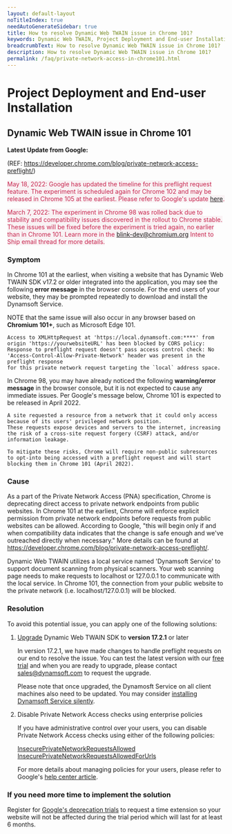 ```yaml
---
layout: default-layout
noTitleIndex: true
needAutoGenerateSidebar: true
title: How to resolve Dynamic Web TWAIN issue in Chrome 101?
keywords: Dynamic Web TWAIN, Project Deployment and End-user Installation, Chrome 101, Private Network Access, preflight request
breadcrumbText: How to resolve Dynamic Web TWAIN issue in Chrome 101?
description: How to resolve Dynamic Web TWAIN issue in Chrome 101?
permalink: /faq/private-network-access-in-chrome101.html
---
```


# Project Deployment and End-user Installation

## Dynamic Web TWAIN issue in Chrome 101

**Latest Update from Google:**

(REF: <a href="https://developer.chrome.com/blog/private-network-access-preflight/" target="_blank">https://developer.chrome.com/blog/private-network-access-preflight/</a>)

<span style="background-color:#f9f2f4; color:#c7254e">May 18, 2022: Google has updated the timeline for this preflight request feature. The experiment is scheduled again for Chrome 102 and may be released in Chrome 105 at the earliest. Please refer to Google's update <a href="https://developer.chrome.com/blog/private-network-access-preflight/" target="_blank">here</a>.</span>

<span style="background-color:#f9f2f4; color:#c7254e">March 7, 2022: The experiment in Chrome 98 was rolled back due to stability and compatibility issues discovered in the rollout to Chrome stable. These issues will be fixed before the experiment is tried again, no earlier than in Chrome 101. Learn more in the blink-dev@chromium.org Intent to Ship email thread for more details.</span>

### Symptom

 In Chrome 101 at the earliest, when visiting a website that has Dynamic Web TWAIN SDK v17.2 or older integrated into the application, you may see the following **error message** in the browser console. For the end users of your website, they may be prompted repeatedly to download and install the Dynamsoft Service.

NOTE that the same issue will also occur in any browser based on **Chromium 101+**, such as Microsoft Edge 101.

```
Access to XMLHttpRequest at 'https://local.dynamsoft.com:****' from origin 'https://yourwebsiteURL' has been blocked by CORS policy: 
Response to preflight request doesn't pass access control check: No 'Access-Control-Allow-Private-Network' header was present in the preflight response 
for this private network request targeting the `local` address space.
```

In Chrome 98, you may have already noticed the following **warning/error message** in the browser console, but it is not expected to cause any immediate issues. Per Google's message below, Chrome 101 is expected to be released in April 2022.

```
A site requested a resource from a network that it could only access because of its users' privileged network position. 
These requests expose devices and servers to the internet, increasing the risk of a cross-site request forgery (CSRF) attack, and/or information leakage.

To mitigate these risks, Chrome will require non-public subresources to opt-into being accessed with a preflight request and will start blocking them in Chrome 101 (April 2022).
```

### Cause

As a part of the Private Network Access (PNA) specification, Chrome is deprecating direct access to private network endpoints from public websites. In Chrome 101 at the earliest, Chrome will enforce explicit permission from private network endpoints before requests from public websites can be allowed. According to Google, "this will begin only if and when compatibility data indicates that the change is safe enough and we've outreached directly when necessary." More details can be found at <a href="https://developer.chrome.com/blog/private-network-access-preflight/" target="_blank">https://developer.chrome.com/blog/private-network-access-preflight/</a>.

Dynamic Web TWAIN utilizes a local service named 'Dynamsoft Service' to support document scanning from physical scanners. Your web scanning page needs to make requests to localhost or 127.0.0.1 to communicate with the local service. In Chrome 101, the connection from your public website to the private network (i.e. localhost/127.0.0.1) will be blocked.

### Resolution

To avoid this potential issue, you can apply one of the following solutions:

1. <a href="{{site.indepth}}development/upgrade.html" target="_blank">Upgrade</a> Dynamic Web TWAIN SDK to **version 17.2.1** or later

   In version 17.2.1, we have made changes to handle preflight requests on our end to resolve the issue. You can test the latest version with our <a href="https://www.dynamsoft.com/web-twain/downloads/" target="_blank">free trial</a> and when you are ready to upgrade, please contact <a href="mailto:sales@dynamsoft.com" target="_blank">sales@dynamsoft.com</a> to request the upgrade.

   Please note that once upgraded, the Dynamosft Service on all client machines also need to be updated. You may consider <a href="{{site.faq}}can-i-install-dynamsoft-service-silently.html#can-i-install-dynamsoft-service-silently" target="_blank">installing Dynamsoft Service silently</a>.

2. Disable Private Network Access checks using enterprise policies

   If you have administrative control over your users, you can disable Private Network Access checks using either of the following policies:

   <a href="https://chromeenterprise.google/policies/#InsecurePrivateNetworkRequestsAllowed" target="_blank">InsecurePrivateNetworkRequestsAllowed</a> 
   <a href="https://chromeenterprise.google/policies/#InsecurePrivateNetworkRequestsAllowedForUrls" target="_blank">InsecurePrivateNetworkRequestsAllowedForUrls</a> 

   For more details about managing policies for your users, please refer to Google's <a href="https://support.google.com/chrome/a/answer/9037717" target="_blank">help center article</a>.

### If you need more time to implement the solution

   Register for <a href="https://developer.chrome.com/blog/origin-trials/#deprecation-trials" target="_blank">Google's deprecation trials</a> to request a time extension so your website will not be affected during the trial period which will last for at least 6 months.


